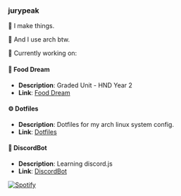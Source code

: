 ### jurypeak
 
👾 I make things. 

🐧 And I use arch btw.

🚀 Currently working on:

#### 🍜 Food Dream
- **Description**: Graded Unit - HND Year 2
- **Link**: [Food Dream](https://github.com/jurypeak/FoodDream)

#### ⚙️ Dotfiles
- **Description**: Dotfiles for my arch linux system config.
- **Link**: [Dotfiles](https://github.com/jurypeak/.dotfiles)

#### 🤖 DiscordBot
- **Description**: Learning discord.js
- **Link**: [DiscordBot](https://github.com/jurypeak/DiscordBot)

[![Spotify](https://novatorem-dusky-six.vercel.app/api/spotify)](https://open.spotify.com/user/57mypw1swt64tejbunhdj7aj0)
